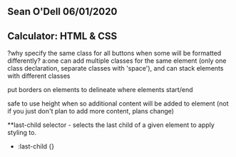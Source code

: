 ## Sean O'Dell 06/01/2020
## Calculator: HTML & CSS

?why specify the same class for all buttons when some will be formatted differently?
a:one can add multiple classes for the same element (only one class declaration, separate classes with 'space'), and can stack elements with different classes

put borders on elements to delineate where elements start/end

safe to use height when so additional content will be added to element (not if you just don't plan to add more content, plans change)

**last-child selector - selects the last child of a given element to apply styling to.
-   <elem>:last-child {}